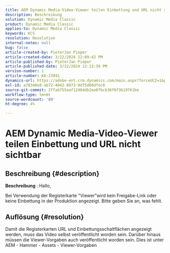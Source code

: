 ```yaml
---
title: AEM Dynamic Media-Video-Viewer teilen Einbettung und URL nicht sichtbar
description: Beschreibung
solution: Dynamic Media Classic
product: Dynamic Media Classic
applies-to: Dynamic Media Classic
keywords: KCS
resolution: Resolution
internal-notes: null
bug: false
article-created-by: PieterJan Pieper
article-created-date: 3/22/2024 12:09:42 PM
article-published-by: PieterJan Pieper
article-published-date: 3/22/2024 12:13:39 PM
version-number: 1
article-number: KA-23941
dynamics-url: https://adobe-ent.crm.dynamics.com/main.aspx?forceUCI=1&pagetype=entityrecord&etn=knowledgearticle&id=c851a20d-45e8-ee11-904d-6045bd006295
exl-id: a78340e8-ab72-4042-8973-9d75d60dfec0
source-git-commit: 2ffab755aaf12d64db2ee07bcb36f6f3b19761be
workflow-type: tm+mt
source-wordcount: '89'
ht-degree: 4%

---
```


# AEM Dynamic Media-Video-Viewer teilen Einbettung und URL nicht sichtbar

## Beschreibung {#description}


<b>Beschreibung</b> : Hallo,

Bei Verwendung der Registerkarte &quot;Viewer&quot;wird kein Freigabe-Link oder keine Einbettung in der Produktion angezeigt. Bitte geben Sie an, was fehlt.


## Auflösung {#resolution}


Damit die Registerkarten URL und Einbettungsschaltflächen angezeigt werden, muss das Video selbst veröffentlicht worden sein. Darüber hinaus müssen die Viewer-Vorgaben auch veröffentlicht worden sein. Dies ist unter AEM - Hammer - Assets - Viewer-Vorgaben
